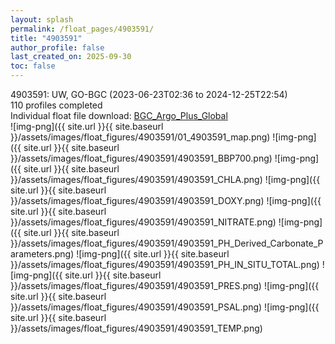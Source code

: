 ```yaml
---
layout: splash
permalink: /float_pages/4903591/
title: "4903591"
author_profile: false
last_created_on: 2025-09-30
toc: false
---
```

 
4903591: UW, GO-BGC (2023-06-23T02:36 to 2024-12-25T22:54)\
110 profiles completed\
Individual float file download: [BGC_Argo_Plus_Global](https://ftp.soest.hawaii.edu/bgc_argo_plus/Individual_Floats/outliers_removed/4903591_Sprof_processed.nc)\
![img-png]({{ site.url }}{{ site.baseurl }}/assets/images/float_figures/4903591/01_4903591_map.png)
![img-png]({{ site.url }}{{ site.baseurl }}/assets/images/float_figures/4903591/4903591_BBP700.png)
![img-png]({{ site.url }}{{ site.baseurl }}/assets/images/float_figures/4903591/4903591_CHLA.png)
![img-png]({{ site.url }}{{ site.baseurl }}/assets/images/float_figures/4903591/4903591_DOXY.png)
![img-png]({{ site.url }}{{ site.baseurl }}/assets/images/float_figures/4903591/4903591_NITRATE.png)
![img-png]({{ site.url }}{{ site.baseurl }}/assets/images/float_figures/4903591/4903591_PH_Derived_Carbonate_Parameters.png)
![img-png]({{ site.url }}{{ site.baseurl }}/assets/images/float_figures/4903591/4903591_PH_IN_SITU_TOTAL.png)
![img-png]({{ site.url }}{{ site.baseurl }}/assets/images/float_figures/4903591/4903591_PRES.png)
![img-png]({{ site.url }}{{ site.baseurl }}/assets/images/float_figures/4903591/4903591_PSAL.png)
![img-png]({{ site.url }}{{ site.baseurl }}/assets/images/float_figures/4903591/4903591_TEMP.png)
